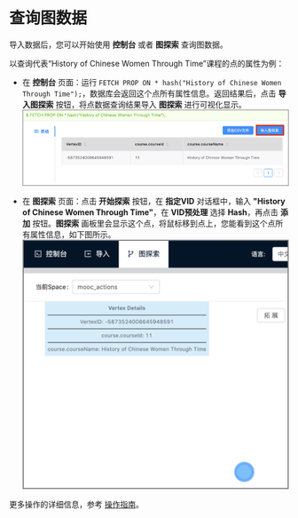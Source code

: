 # 查询图数据

导入数据后，您可以开始使用 **控制台** 或者 **图探索** 查询图数据。

以查询代表“History of Chinese Women Through Time”课程的点的属性为例：

* 在 **控制台** 页面：运行 `FETCH PROP ON * hash("History of Chinese Women Through Time");`，数据库会返回这个点所有属性信息。返回结果后，点击 **导入图探索** 按钮，将点数据查询结果导入 **图探索** 进行可视化显示。
![将控制台上查询得到的点数据信息导入到图探索进行可视化](docs/figs/st-ug-012.png "将点数据查询结果导入图探索")

* 在 **图探索** 页面：点击 **开始探索** 按钮，在 **指定VID** 对话框中，输入 **"History of Chinese Women Through Time"**，在 **VID预处理** 选择 **Hash**，再点击 **添加** 按钮。**图探索** 画板里会显示这个点，将鼠标移到点上，您能看到这个点所有属性信息，如下图所示。
![可视化显示 History of Chinese Women Through Time 课程的信息](docs/figs/st-ug-013.png "按 VID 查询得到点的信息")

更多操作的详细信息，参考 [操作指南](../st-ug-use-console.md)。
